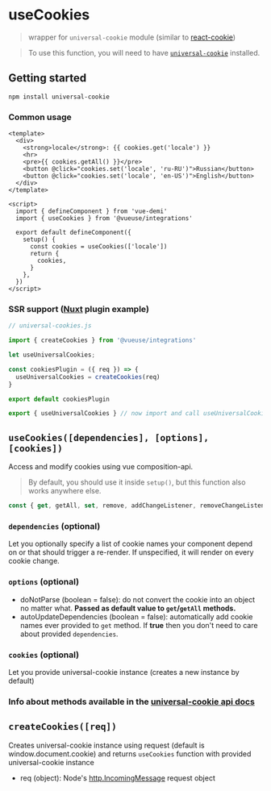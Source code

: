 # useCookies

> wrapper for `universal-cookie` module (similar to [react-cookie](https://www.npmjs.com/package/react-cookie))

> To use this function, you will need to have [`universal-cookie`](https://www.npmjs.com/package/universal-cookie) installed.

## Getting started

`npm install universal-cookie`

### Common usage

```vue
<template>
  <div>
    <strong>locale</strong>: {{ cookies.get('locale') }}
    <hr>
    <pre>{{ cookies.getAll() }}</pre>
    <button @click="cookies.set('locale', 'ru-RU')">Russian</button>
    <button @click="cookies.set('locale', 'en-US')">English</button>
  </div>
</template>

<script>
  import { defineComponent } from 'vue-demi'
  import { useCookies } from '@vueuse/integrations'

  export default defineComponent({
    setup() {
      const cookies = useCookies(['locale'])
      return {
        cookies,
      }
    },
  })
</script>
```

### SSR support ([Nuxt](https://github.com/nuxt/nuxt.js) plugin example)

```ts
// universal-cookies.js

import { createCookies } from '@vueuse/integrations'

let useUniversalCookies;

const cookiesPlugin = ({ req }) => {
  useUniversalCookies = createCookies(req)
}

export default cookiesPlugin

export { useUniversalCookies } // now import and call useUniversalCookies instead of useCookies
```

## `useCookies([dependencies], [options], [cookies])`

Access and modify cookies using vue composition-api.

> By default, you should use it inside `setup()`, but this function also works anywhere else.

```ts
const { get, getAll, set, remove, addChangeListener, removeChangeListener } = useCookies(['cookie-name'], { doNotParse: false, autoUpdateDependencies: false })
```

### `dependencies` (optional)

Let you optionally specify a list of cookie names your component depend on or that should trigger a re-render. If unspecified, it will render on every cookie change.

### `options` (optional)

- doNotParse (boolean = false): do not convert the cookie into an object no matter what. **Passed as default value to `get`/`getAll` methods.**
- autoUpdateDependencies (boolean = false): automatically add cookie names ever provided to `get` method. If **true** then you don't need to care about provided `dependencies`.

### `cookies` (optional)

Let you provide universal-cookie instance (creates a new instance by default)

### Info about methods available in the [universal-cookie api docs](https://www.npmjs.com/package/universal-cookie#api---cookies-class)

## `createCookies([req])`

Creates universal-cookie instance using request (default is window.document.cookie) and returns `useCookies` function with provided universal-cookie instance

- req (object): Node's [http.IncomingMessage](https://nodejs.org/api/http.html#http_class_http_incomingmessage) request object
